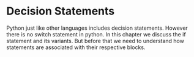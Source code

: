 # Decision Statements

Python just like other languages includes decision statements. However there is no switch statement in python. In this chapter we discuss the if statement and its variants. But before that we need to understand how statements are associated with their respective blocks.

